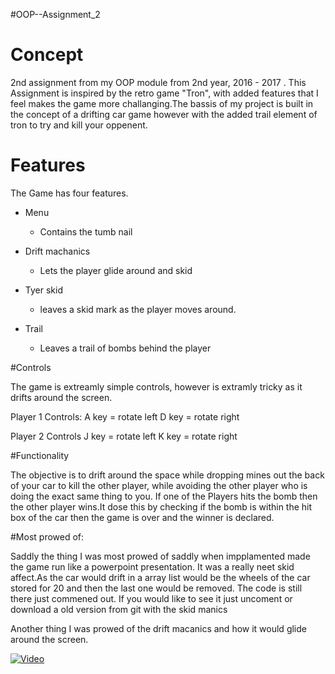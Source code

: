 #OOP--Assignment_2

# Concept

2nd assignment from my OOP module from 2nd year, 2016 - 2017 . This Assignment is inspired by the retro game "Tron", with added features that I feel makes the game more challanging.The bassis of my project is built in the concept of a drifting car game however with the added trail element of tron to try and kill your oppenent.

# Features
The Game has four features.

* Menu
  * Contains the tumb nail
  
* Drift machanics
  * Lets the player glide around and skid 
  
* Tyer skid 
  * leaves a skid mark as the player moves around. 
  
* Trail 
  * Leaves a trail of bombs behind the player 


#Controls

The game is extreamly simple controls, however is extramly tricky as it drifts around the screen.

Player 1 Controls:
A key = rotate left
D key = rotate right 

Player 2 Controls 
J key = rotate left 
K key = rotate right 

#Functionality

The objective is to drift around the space while dropping mines out the back of your car to kill the other player, while avoiding the other player who is doing the exact same thing to you. If one of the Players hits the bomb then the other player wins.It dose this by checking if the bomb is within the hit box of the car then the game is over and the winner is declared.

#Most prowed of:

Saddly the thing I was most prowed of saddly when impplamented made the game run like a powerpoint presentation. It was a really neet skid affect.As the car would drift in a array list would be the wheels of the car stored for 20 and then the last one would be removed. The code is still there just commened out. If you would like to see it just uncoment or download a old version from git with the skid manics 

Another thing I was prowed of the drift macanics and how it would glide around the screen.

[![Video](http://img.youtube.com/vi/SasieHZFjiQ/0.jpg)](http://www.youtube.com/watch?v=SasieHZFjiQ)


